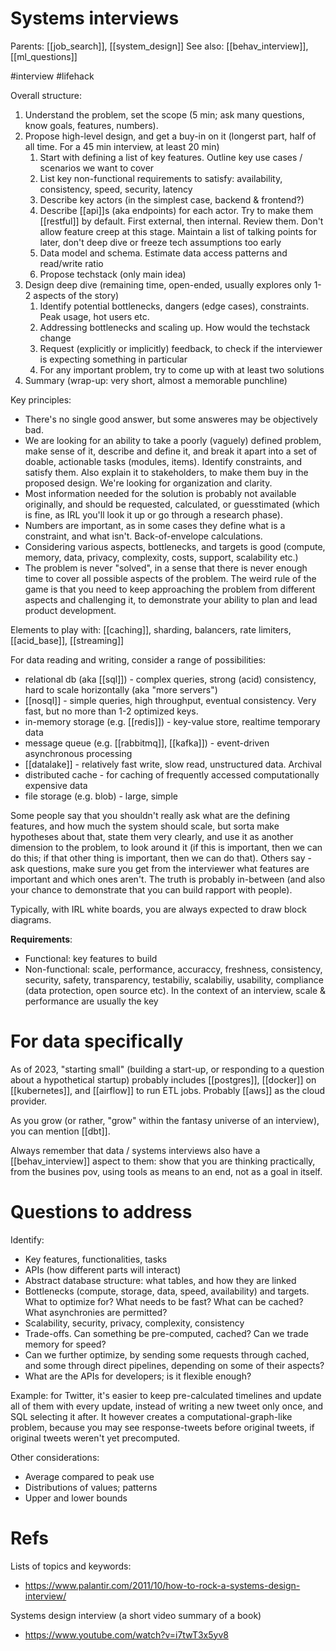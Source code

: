 # Systems interviews

Parents: [[job_search]], [[system_design]]
See also: [[behav_interview]], [[ml_questions]]

#interview #lifehack


Overall structure:
1. Understand the problem, set the scope (5 min; ask many questions, know goals, features, numbers).
2. Propose high-level design, and get a buy-in on it (longerst part, half of all time. For a 45 min interview, at least 20 min)
    1. Start with defining a list of key features. Outline key use cases / scenarios we want to cover
    2. List key non-functional requirements to satisfy: availability, consistency, speed, security, latency
    3. Describe key actors (in the simplest case, backend & frontend?)
    4. Describe [[api]]s (aka endpoints) for each actor. Try to make them [[restful]] by default. First external, then internal. Review them. Don't allow feature creep at this stage. Maintain a list of talking points for later, don't deep dive or freeze tech assumptions too early
    5. Data model and schema. Estimate data access patterns and read/write ratio
    6. Propose techstack (only main idea)
3. Design deep dive (remaining time, open-ended, usually explores only 1-2 aspects of the story)
    1. Identify potential bottlenecks, dangers (edge cases), constraints. Peak usage, hot users etc.
    2. Addressing bottlenecks and scaling up. How would the techstack change
    3. Request (explicitly or implicitly) feedback, to check if the interviewer is expecting something in particular
    4. For any important problem, try to come up with at least two solutions
4. Summary (wrap-up: very short, almost a memorable punchline)

Key principles:
* There's no single good answer, but some answeres may be objectively bad.
* We are looking for an ability to take a poorly (vaguely) defined problem, make sense of it, describe and define it, and break it apart into a set of doable, actionable tasks (modules, items). Identify constraints, and satisfy them. Also explain it to stakeholders, to make them buy in the proposed design. We're looking for organization and clarity.
* Most information needed for the solution is probably not available originally, and should be requested, calculated, or guesstimated (which is fine, as IRL you'll look it up or go through a research phase).
* Numbers are important, as in some cases they define what is a constraint, and what isn't. Back-of-envelope calculations.
* Considering various aspects, bottlenecks, and targets is good (compute, memory, data, privacy, complexity, costs, support, scalability etc.)
* The problem is never "solved", in a sense that there is never enough time to cover all possible aspects of the problem. The weird rule of the game is that you need to keep approaching the problem from different aspects and challenging it, to demonstrate your ability to plan and lead product development.

Elements to play with: [[caching]], sharding, balancers, rate limiters, [[acid_base]], [[streaming]]

For data reading and writing, consider a range of possibilities:
* relational db (aka [[sql]]) - complex queries, strong (acid) consistency, hard to scale horizontally (aka "more servers")
* [[nosql]] - simple queries, high throughput, eventual consistency. Very fast, but no more than 1-2 optimized keys.
* in-memory storage (e.g. [[redis]]) - key-value store, realtime temporary data
* message queue (e.g. [[rabbitmq]], [[kafka]]) - event-driven asynchronous processing
* [[datalake]] - relatively fast write, slow read, unstructured data. Archival
* distributed cache - for caching of frequently accessed computationally expensive data
* file storage (e.g. blob) - large, simple

Some people say that you shouldn't really ask what are the defining features, and how much the system should scale, but sorta make hypotheses about that, state them very clearly, and use it as another dimension to the problem, to look around it (if this is important, then we can do this; if that other thing is important, then we can do that). Others say - ask questions, make sure you get from the interviewer what features are important and which ones aren't. The truth is probably in-between (and also your chance to demonstrate that you can build rapport with people).

Typically, with IRL white boards, you are always expected to draw block diagrams.

**Requirements**:
* Functional: key features to build
* Non-functional: scale, performance, accuraccy, freshness, consistency, security, safety, transparency, testabiliy, scalabiliy, usability, compliance (data protection, open source etc). In the context of an interview, scale & performance are usually the key

# For data specifically

As of 2023, "starting small" (building a start-up, or responding to a question about a hypothetical startup) probably includes [[postgres]], [[docker]] on [[kubernetes]], and [[airflow]] to run ETL jobs. Probably [[aws]] as the cloud provider.

As you grow (or rather, "grow" within the fantasy universe of an interview), you can mention [[dbt]].

Always remember that data / systems interviews also have a [[behav_interview]] aspect to them: show that you are thinking practically, from the busines pov, using tools as means to an end, not as a goal in itself.

# Questions to address

Identify:
* Key features, functionalities, tasks
* APIs (how different parts will interact)
* Abstract database structure: what tables, and how they are linked
* Bottlenecks (compute, storage, data, speed, availability) and targets. What to optimize for? What needs to be fast? What can be cached? What asynchronies are permitted?
* Scalability, security, privacy, complexity, consistency
* Trade-offs. Can something be pre-computed, cached? Can we trade memory for speed?
* Can we further optimize, by sending some requests through cached, and some through direct pipelines, depending on some of their aspects?
* What are the APIs for developers; is it flexible enough?

Example: for Twitter, it's easier to keep pre-calculated timelines and update all of them with every update, instead of writing a new tweet only once, and SQL selecting it after. It however creates a computational-graph-like problem, because you may see response-tweets before original tweets, if original tweets weren't yet precomputed.

Other considerations:
* Average compared to peak use
* Distributions of values; patterns
* Upper and lower bounds

# Refs

Lists of topics and keywords:
* https://www.palantir.com/2011/10/how-to-rock-a-systems-design-interview/

Systems design interview (a short video summary of a book)
* https://www.youtube.com/watch?v=i7twT3x5yv8